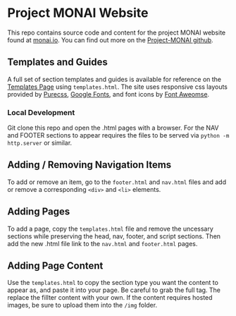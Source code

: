 # Project MONAI Website
This repo contains source code and content for the project MONAI website found at [monai.io](http://monai.io/). You can find out more on the [Project-MONAI github](https://github.com/Project-MONAI). 

## Templates and Guides
A full set of section templates and guides is available for reference on the [Templates Page](http://monai.io/templates.html) using `templates.html`. The site uses responsive css layouts provided by [Purecss](https://purecss.io/), [Google Fonts](https://fonts.google.com/), and font icons by [Font Aweomse](https://fontawesome.com/icons?d=gallery&m=free).

### Local Development 
Git clone this repo and open the .html pages with a browser. For the NAV and FOOTER sections to appear requires the files to be served via `python -m http.server` or similar. 

## Adding / Removing Navigation Items
To add or remove an item, go to the `footer.html` and `nav.html` files and add or remove a corresponding `<div>` and `<li>` elements. 

## Adding Pages
To add a page, copy the `templates.html` file and remove the uncessary sections while preserving the head, nav, footer, and script sections. Then add the new .html file link to the `nav.html` and `footer.html` pages.

## Adding Page Content
Use the `templates.html` to copy the section type you want the content to appear as, and paste it into your page. Be careful to grab the full tag. The replace the fillter content with your own. If the content requires hosted images, be sure to upload them into the `/img` folder. 


